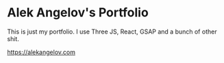 # Alek Angelov's Portfolio

This is just my portfolio. I use Three JS, React, GSAP and a bunch of other shit.

https://alekangelov.com
